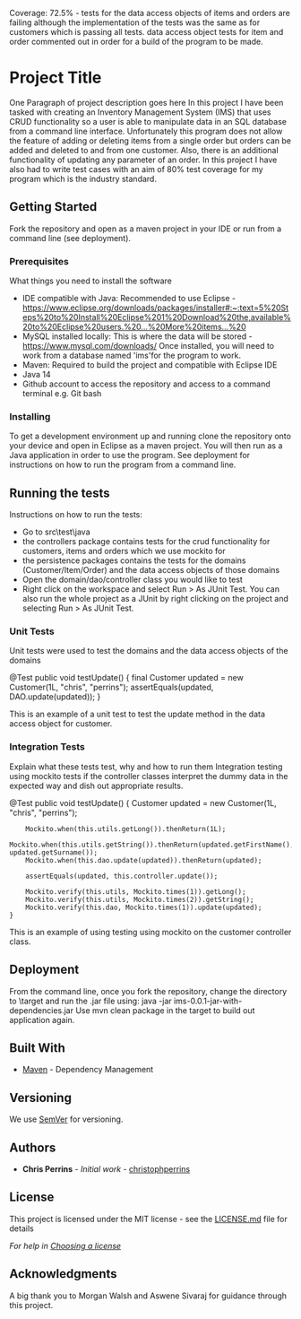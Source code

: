 Coverage: 72.5% - tests for the data access objects of items and orders are failing although the implementation of the tests was the same as for customers which is passing all tests.
data access object tests for item and order commented out in order for a build of the program to be made.
# Project Title

One Paragraph of project description goes here
In this project I have been tasked with creating an Inventory Management System (IMS) that uses CRUD functionality so a user is able to manipulate data in an SQL database from a command line interface. Unfortunately this program does not allow the feature of adding or deleting items from a single order but orders can be added and deleted to and from one customer. Also, there is an additional functionality of updating any parameter of an order. In this project I have also had to write test cases with an aim of 80% test coverage for my program which is the industry standard.

## Getting Started

Fork the repository and open as a maven project in your IDE or run from a command line (see deployment).

### Prerequisites

What things you need to install the software

- IDE compatible with Java: Recommended to use Eclipse - https://www.eclipse.org/downloads/packages/installer#:~:text=5%20Steps%20to%20Install%20Eclipse%201%20Download%20the,available%20to%20Eclipse%20users.%20...%20More%20items...%20
- MySQL installed  locally: This is where the data will be stored - https://www.mysql.com/downloads/
Once installed, you will need to work from a database named 'ims'for the program to work.
- Maven: Required to build the project and compatible with Eclipse IDE
- Java 14
- Github account to access the repository and access to a command terminal e.g. Git bash

### Installing

To get a development environment up and running clone the repository onto your device and open in Eclipse as a maven project. You will then run as a Java application in order to use the program. See deployment for instructions on how to run the program from a command line.

## Running the tests

Instructions on how to run the tests:

- Go to src\test\java
- the controllers package contains tests for the crud functionality for customers, items  and orders which we use mockito for 
- the persistence packages contains the tests for the domains (Customer/Item/Order) and the data access objects of those domains
- Open the domain/dao/controller class you would like to test
- Right click on the workspace and select Run > As JUnit Test.
You can also run the whole project as a JUnit by right clicking on the project and selecting Run > As JUnit Test.

### Unit Tests 

Unit tests were used to test the domains and the data access objects of the domains

@Test
	public void testUpdate() {
		final Customer updated = new Customer(1L, "chris", "perrins");
		assertEquals(updated, DAO.update(updated));
		}

This is an example of a unit test to test the update method in the data access object for customer.

### Integration Tests 
Explain what these tests test, why and how to run them
Integration testing using mockito tests if the controller classes interpret the dummy data in the expected way and dish out appropriate results.

@Test
	public void testUpdate() {
		Customer updated = new Customer(1L, "chris", "perrins");

		Mockito.when(this.utils.getLong()).thenReturn(1L);
		Mockito.when(this.utils.getString()).thenReturn(updated.getFirstName(), updated.getSurname());
		Mockito.when(this.dao.update(updated)).thenReturn(updated);

		assertEquals(updated, this.controller.update());

		Mockito.verify(this.utils, Mockito.times(1)).getLong();
		Mockito.verify(this.utils, Mockito.times(2)).getString();
		Mockito.verify(this.dao, Mockito.times(1)).update(updated);
	}
	
This is an example of using testing using mockito on the customer controller class.

## Deployment

From the command line, once you fork the repository, change the directory to \target and run the .jar file using: java -jar ims-0.0.1-jar-with-dependencies.jar 
Use mvn clean package in the target to build out application again.

## Built With

* [Maven](https://maven.apache.org/) - Dependency Management

## Versioning

We use [SemVer](http://semver.org/) for versioning.

## Authors

* **Chris Perrins** - *Initial work* - [christophperrins](https://github.com/christophperrins)

## License

This project is licensed under the MIT license - see the [LICENSE.md](LICENSE.md) file for details 

*For help in [Choosing a license](https://choosealicense.com/)*

## Acknowledgments

A big thank you to Morgan Walsh and Aswene Sivaraj for guidance through this project.

